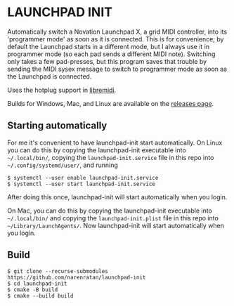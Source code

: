 LAUNCHPAD INIT
==============
Automatically switch a Novation Launchpad X, a grid MIDI controller, into its
'programmer mode' as soon as it is connected. This is for convenience; by
default the Launchpad starts in a different mode, but I always use it in
programmer mode (so each pad sends a different MIDI note). Switching only takes
a few pad-presses, but this program saves that trouble by sending the MIDI
sysex message to switch to programmer mode as soon as the Launchpad is
connected.

Uses the hotplug support in
[libremidi](https://github.com/celtera/libremidi?tab=readme-ov-file).

Builds for Windows, Mac, and Linux are available on the [releases
page](https://github.com/narenratan/launchpad-init/releases).

Starting automatically
----------------------
For me it's convenient to have launchpad-init start automatically. On Linux you
can do this by copying the launchpad-init executable into `~/.local/bin/`,
copying the `launchpad-init.service` file in this repo into
`~/.config/systemd/user/`, and running

```console
$ systemctl --user enable launchpad-init.service
$ systemctl --user start launchpad-init.service
```
After doing this once, launchpad-init will start automatically when you login.

On Mac, you can do this by copying the launchpad-init executable into
`~/.local/bin/` and copying the `launchpad-init.plist` file in this repo into
`~/Library/LaunchAgents/`. Now launchpad-init will start automatically when you
login.

Build
-----
```console
$ git clone --recurse-submodules https://github.com/narenratan/launchpad-init
$ cd launchpad-init
$ cmake -B build
$ cmake --build build
```
